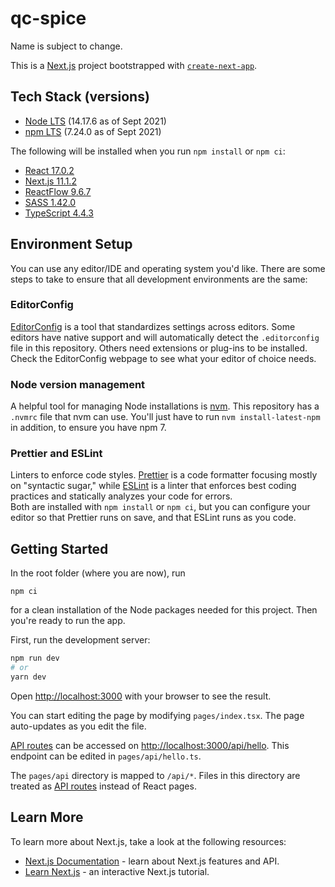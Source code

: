 # qc-spice

Name is subject to change.

This is a [Next.js](https://nextjs.org/) project bootstrapped with [`create-next-app`](https://github.com/vercel/next.js/tree/canary/packages/create-next-app).

## Tech Stack (versions)

- [Node LTS](https://nodejs.org/en/) (14.17.6 as of Sept 2021)
- [npm LTS](https://docs.npmjs.com/cli/v7/configuring-npm/install) (7.24.0 as of Sept 2021)  

The following will be installed when you run `npm install` or `npm ci`:
- [React 17.0.2](https://reactjs.org/)
- [Next.js 11.1.2](https://nextjs.org/)
- [ReactFlow 9.6.7](https://reactflow.dev/)
- [SASS 1.42.0](https://sass-lang.com/)
- [TypeScript 4.4.3](https://www.typescriptlang.org/)

## Environment Setup

You can use any editor/IDE and operating system you'd like. There are some steps to take to ensure that all development environments are the same:

### EditorConfig

[EditorConfig](https://editorconfig.org/) is a tool that standardizes settings across editors. Some editors have native support and will automatically detect the `.editorconfig` file in this repository. Others need extensions or plug-ins to be installed. Check the EditorConfig webpage to see what your editor of choice needs.

### Node version management 

A helpful tool for managing Node installations is [nvm](https://github.com/nvm-sh/nvm). This repository has a `.nvmrc` file that nvm can use. You'll just have to run `nvm install-latest-npm` in addition, to ensure you have npm 7.

### Prettier and ESLint

Linters to enforce code styles. [Prettier](https://prettier.io/) is a code formatter focusing mostly on "syntactic sugar," while [ESLint](https://eslint.org/) is a linter that enforces best coding practices and statically analyzes your code for errors.  
Both are installed with `npm install` or `npm ci`, but you can configure your editor so that Prettier runs on save, and that ESLint runs as you code.


## Getting Started

In the root folder (where you are now), run
```
npm ci
```
for a clean installation of the Node packages needed for this project. Then you're ready to run the app.

First, run the development server:

```bash
npm run dev
# or
yarn dev
```

Open [http://localhost:3000](http://localhost:3000) with your browser to see the result.

You can start editing the page by modifying `pages/index.tsx`. The page auto-updates as you edit the file.

[API routes](https://nextjs.org/docs/api-routes/introduction) can be accessed on [http://localhost:3000/api/hello](http://localhost:3000/api/hello). This endpoint can be edited in `pages/api/hello.ts`.

The `pages/api` directory is mapped to `/api/*`. Files in this directory are treated as [API routes](https://nextjs.org/docs/api-routes/introduction) instead of React pages.

## Learn More

To learn more about Next.js, take a look at the following resources:

- [Next.js Documentation](https://nextjs.org/docs) - learn about Next.js features and API.
- [Learn Next.js](https://nextjs.org/learn) - an interactive Next.js tutorial.

